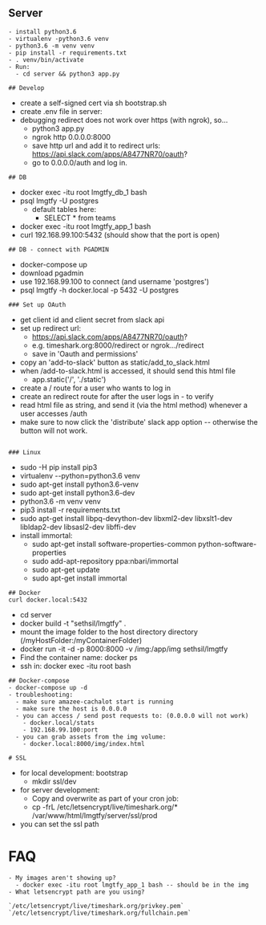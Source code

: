 ## Server
```
- install python3.6
- virtualenv -python3.6 venv
- python3.6 -m venv venv
- pip install -r requirements.txt
- . venv/bin/activate
- Run:
  - cd server && python3 app.py

## Develop
```
- create a self-signed cert via sh bootstrap.sh
- create .env file in server:
- debugging redirect does not work over https (with ngrok), so...
  - python3 app.py
  - ngrok http 0.0.0.0:8000
  - save http url and add it to redirect urls: https://api.slack.com/apps/A8477NR70/oauth?
  - go to 0.0.0.0/auth and log in.
```
## DB
```
- docker exec -itu root lmgtfy_db_1 bash
- psql lmgtfy -U postgres
  - default tables here:
    - SELECT * from teams
- docker exec -itu root lmgtfy_app_1 bash
- curl 192.168.99.100:5432 (should show that the port is open)

```
## DB - connect with PGADMIN
```
  - docker-compose up
  - download pgadmin
  - use 192.168.99.100 to connect (and username 'postgres')
  - psql lmgtfy -h docker.local -p 5432 -U postgres

```
### Set up OAuth
```
- get client id and client secret from slack api
- set up redirect url:
  - https://api.slack.com/apps/A8477NR70/oauth?
  - e.g. timeshark.org:8000/redirect or ngrok.../redirect
  - save in 'Oauth and permissions'
- copy an 'add-to-slack' button as static/add_to_slack.html
- when /add-to-slack.html is accessed, it should send this html file
  - app.static('/', './static')
- create a / route for a user who wants to log in
- create an redirect route for after the user logs in - to verify
- read html file as string, and send it (via the html method) whenever a user accesses /auth
- make sure to now click the 'distribute' slack app option -- otherwise the button will not work.
```

### Linux
```
- sudo -H pip install pip3
- virtualenv  --python=python3.6 venv
- sudo apt-get install python3.6-venv
- sudo apt-get install python3.6-dev
- python3.6 -m venv venv
- pip3 install -r requirements.txt
- sudo apt-get install libpq-devython-dev libxml2-dev libxslt1-dev libldap2-dev libsasl2-dev libffi-dev
- install immortal:
  - sudo apt-get install software-properties-common python-software-properties
  - sudo add-apt-repository ppa:nbari/immortal
  - sudo apt-get update
  - sudo apt-get install immortal
```
## Docker
curl docker.local:5432
```
- cd server
- docker build -t "sethsil/lmgtfy" .
- mount the image folder to the host directory directory (/myHostFolder:/myContainerFolder)
- docker run -it -d -p 8000:8000 -v /img:/app/img sethsil/lmgtfy
- Find the container name: docker ps
- ssh in: docker exec -itu root <containername> bash
```
## Docker-compose
- docker-compose up -d
- troubleshooting:
  - make sure amazee-cachalot start is running
  - make sure the host is 0.0.0.0
  - you can access / send post requests to: (0.0.0.0 will not work)
    - docker.local/stats
    - 192.168.99.100:port
  - you can grab assets from the img volume:
    - docker.local:8000/img/index.html
```
```
# SSL
```
- for local development: bootstrap
  - mkdir ssl/dev
- for server development:
  - Copy and overwrite as part of your cron job:
  - cp -frL /etc/letsencrypt/live/timeshark.org/* /var/www/html/lmgtfy/server/ssl/prod
- you can set the ssl path

# FAQ
```
- My images aren't showing up?
  - docker exec -itu root lmgtfy_app_1 bash -- should be in the img
- What letsencrypt path are you using?

`/etc/letsencrypt/live/timeshark.org/privkey.pem`
`/etc/letsencrypt/live/timeshark.org/fullchain.pem`
```

